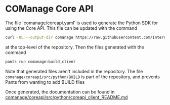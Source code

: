 # COManage Core API

The file `comanage/coreapi.yaml' is used to generate the Python SDK for using the Core API.
This file can be updated with the command

```bash
curl -OL --output-dir comanage https://raw.githubusercontent.com/Internet2/comanage-registry/develop/app/Plugin/CoreApi/Config/Schema/coreapi.yaml
```

at the top-level of the repository.
Then the files generated with the command 

```bash
pants run comanage:build_client
```

Note that generated files aren't included in the repository.
The file `comanage/coreapi/src/python/BUILD` is part of the repository, and prevents Pants from wanting to add BUILD files

Once generated, the documentation can be found in [comanage/coreapi/src/python/coreapi_client_README.md](comanage/coreapi/src/python/coreapi_client_README.md)
